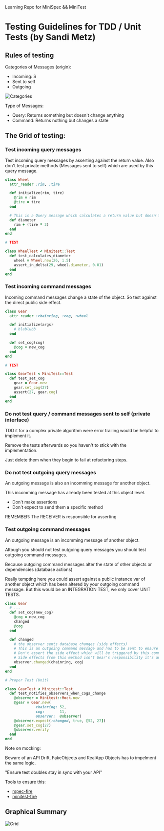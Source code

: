 Learning Repo for MiniSpec && MiniTest

# Testing Guidelines for TDD / Unit Tests (by Sandi Metz)

## Rules of testing

Categories of Messages (origin):

- Incoming: S
- Sent to self
- Outgoing

![Categories](http://sebastien.saunier.me/images/posts/object_under_test.jpg)

Type of Messages:

- Query: Returns something but doesn't change anything
- Command: Returns nothing but changes a state

## The Grid of testing:

### Test incoming query messages

Test incoming query messages by asserting against the return value.
Also don't test private methods (Messages sent to self) which are used by this query message.

```ruby
class Wheel
  attr_reader :rim, :tire

  def initialize(rim, tire)
    @rim = rim
    @tire = tire
  end

  # This is a Query message which calculates a return value but doesn't change anything
  def diameter
    rim + (tire * 2)
  end
end

# TEST

class WheelTest < Minitest::Test
  def test_calculates_diameter
    wheel = Wheel.new(26, 1.5)
    assert_in_delta(29, wheel.diameter, 0.01)
  end
end
```

### Test incoming command messages

Incoming command messages change a state of the object.
So test against the direct public side effect.

```ruby
class Gear
  attr_reader :chainring, :cog, :wheel

  def initialize(args)
    # blablubb
  end

  def set_cog(cog)
    @cog = new_cog
  end
end

# TEST

class GearTest < MiniTest::Test
  def test_set_cog
    gear = Gear.new
    gear.set_cog(27)
    assert(27, gear.cog)
  end
end
```

### Do not test query / command messages sent to self (private interface)

TDD it for a complex private algorithm were error trailing would be helpful to implement it.

Remove the tests afterwards so you haven't to stick with the implementation.

Just delete them when they begin to fail at refactoring steps.

### Do not test outgoing query messages

An outgoing message is also an incomming message for another object.

This incomming message has already been tested at this object level.

- Don't make assertions
- Don't expect to send them a specific method

REMEMBER: The RECEIVER is responsible for asserting

### Test outgoing command messages

An outgoing message is an incomming message of another object.

Altough you should not test outgoing query messages you should test outgoing command messages.

Because outgoing command messages alter the state of other objects or dependencies (database actions)

Really tempting here you could assert against a public instance var of another object which has been altered by your outgoing command message. But this would be an INTEGRATION TEST, we only cover UNIT TESTS.

```ruby
class Gear
  # ...
  def set_cog(new_cog)
    @cog = new_cog
    changed
    @cog
  end

  def changed
    # the observer sents database changes (side effects)
    # This is an outgoing command message and has to be sent to ensure a proper application functionality
    # Don't assert the side effect which will be triggered by this command message, just check if its called
    # Side effects from this method isn't Gear's responsibility it's an integration test
    observer.changed(chainring, cog)
  end
end

# Proper Test (Unit)

class GearTest < Minitest::Test
  def test_notifies_observers_when_cogs_change
    @observer = Minitest::Mock.new
    @gear = Gear.new(
              chainring: 52,
              cog:       11,
              observer:  @observer)
    @observer.expect(:changed, true, [52, 27])
    @gear.set_cog(27)
    @observer.verify
  end
end
```

Note on mocking:

Beware of an API Drift, FakeObjects and RealApp Objects has to impelment the same logic.

"Ensure test doubles stay in sync with your API"

Tools to ensure this:
  - [rspec-fire](https://github.com/xaviershay/rspec-fire)
  - [minitest-fire](https://github.com/cfcosta/minitest-firemock)


## Graphical Summary

![Grid](http://sebastien.saunier.me/images/posts/unit_testing_minimalist_grid.jpg)
